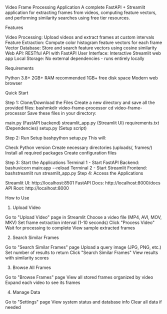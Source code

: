 Video Frame Processing Application
A complete FastAPI + Streamlit application for extracting frames from videos, computing feature vectors, and performing similarity searches using free tier resources.

Features

Video Processing: Upload videos and extract frames at custom intervals
Feature Extraction: Compute color histogram feature vectors for each frame
Vector Database: Store and search feature vectors using cosine similarity
Web API: RESTful API with FastAPI
User Interface: Interactive Streamlit web app
Local Storage: No external dependencies - runs entirely locally

Requirements

Python 3.8+
2GB+ RAM recommended
1GB+ free disk space
Modern web browser

Quick Start

Step 1: Clone/Download the Files
Create a new directory and save all the provided files:
bashmkdir video-frame-processor
cd video-frame-processor
Save these files in your directory:

main.py (FastAPI backend)
streamlit_app.py (Streamlit UI)
requirements.txt (Dependencies)
setup.py (Setup script)

Step 2: Run Setup
bashpython setup.py
This will:

Check Python version
Create necessary directories (uploads/, frames/)
Install all required packages
Create configuration files

Step 3: Start the Applications
Terminal 1 - Start FastAPI Backend:
bashuvicorn main:app --reload
Terminal 2 - Start Streamlit Frontend:
bashstreamlit run streamlit_app.py
Step 4: Access the Applications

Streamlit UI: http://localhost:8501
FastAPI Docs: http://localhost:8000/docs
API Root: http://localhost:8000

How to Use

1. Upload Video

Go to "Upload Video" page in Streamlit
Choose a video file (MP4, AVI, MOV, MKV)
Set frame extraction interval (1-10 seconds)
Click "Process Video"
Wait for processing to complete
View sample extracted frames

2. Search Similar Frames

Go to "Search Similar Frames" page
Upload a query image (JPG, PNG, etc.)
Set number of results to return
Click "Search Similar Frames"
View results with similarity scores

3. Browse All Frames

Go to "Browse Frames" page
View all stored frames organized by video
Expand each video to see its frames

4. Manage Data

Go to "Settings" page
View system status and database info
Clear all data if needed
